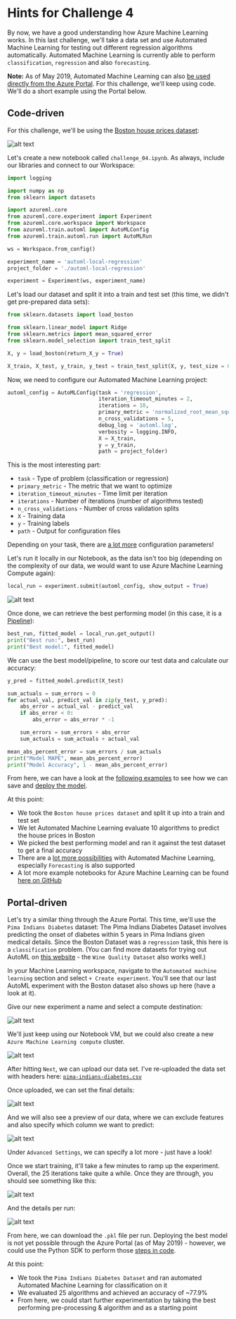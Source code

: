 # Hints for Challenge 4

By now, we have a good understanding how Azure Machine Learning works. In this last challenge, we'll take a data set and use Automated Machine Learning for testing out different regression algorithms automatically. Automated Machine Learning is currently able to perform `classification`, `regression` and also `forecasting`.

**Note:** As of May 2019, Automated Machine Learning can also [be used directly from the Azure Portal](https://docs.microsoft.com/en-us/azure/machine-learning/service/how-to-create-portal-experiments). For this challenge, we'll keep using code. We'll do a short example using the Portal below.

## Code-driven

For this challenge, we'll be using the [Boston house prices dataset](http://scikit-learn.org/stable/datasets/index.html#boston-dataset):

![alt text](../images/04-boston_house_pricing_dataset.png "Boston House Prices Dataset")

Let's create a new notebook called `challenge_04.ipynb`. As always, include our libraries and connect to our Workspace:

```python
import logging

import numpy as np
from sklearn import datasets

import azureml.core
from azureml.core.experiment import Experiment
from azureml.core.workspace import Workspace
from azureml.train.automl import AutoMLConfig
from azureml.train.automl.run import AutoMLRun

ws = Workspace.from_config()
```

```python
experiment_name = 'automl-local-regression'
project_folder = './automl-local-regression'

experiment = Experiment(ws, experiment_name)
```

Let's load our dataset and split it into a train and test set (this time, we didn't get pre-prepared data sets):

```python
from sklearn.datasets import load_boston

from sklearn.linear_model import Ridge
from sklearn.metrics import mean_squared_error
from sklearn.model_selection import train_test_split

X, y = load_boston(return_X_y = True)

X_train, X_test, y_train, y_test = train_test_split(X, y, test_size = 0.2, random_state = 0)
```

Now, we need to configure our Automated Machine Learning project:

```python
automl_config = AutoMLConfig(task = 'regression',
                             iteration_timeout_minutes = 2,
                             iterations = 10,
                             primary_metric = 'normalized_root_mean_squared_error',
                             n_cross_validations = 5,
                             debug_log = 'automl.log',
                             verbosity = logging.INFO,
                             X = X_train, 
                             y = y_train,
                             path = project_folder)
```

This is the most interesting part:

* `task` - Type of problem (classification or regression)
* `primary_metric` - The metric that we want to optimize
* `iteration_timeout_minutes` - Time limit per iteration
* `iterations` - Number of iterations (number of algorithms tested)
* `n_cross_validations` - Number of cross validation splits
* `X` - Training data
* `y` - Training labels
* `path` - Output for configuration files

Depending on your task, there are [a lot more](https://docs.microsoft.com/en-us/python/api/azureml-train-automl/azureml.train.automl.automlconfig(class)?view=azure-ml-py) configuration parameters!

Let's run it locally in our Notebook, as the data isn't too big (depending on the complexity of our data, we would want to use Azure Machine Learning Compute again):

```python
local_run = experiment.submit(automl_config, show_output = True)
```

![alt text](../images/04-train_iterations.png "Train iterations")

Once done, we can retrieve the best performing model (in this case, it is a [Pipeline](https://docs.microsoft.com/en-us/azure/machine-learning/service/concept-ml-pipelines)):

```python
best_run, fitted_model = local_run.get_output()
print("Best run:", best_run)
print("Best model:", fitted_model)
```

We can use the best model/pipeline, to score our test data and calculate our accuracy:

```python
y_pred = fitted_model.predict(X_test)

sum_actuals = sum_errors = 0
for actual_val, predict_val in zip(y_test, y_pred):
    abs_error = actual_val - predict_val
    if abs_error < 0:
        abs_error = abs_error * -1

    sum_errors = sum_errors + abs_error
    sum_actuals = sum_actuals + actual_val

mean_abs_percent_error = sum_errors / sum_actuals
print("Model MAPE", mean_abs_percent_error)
print("Model Accuracy", 1 - mean_abs_percent_error)
```

From here, we can have a look at the [following examples](https://github.com/Azure/MachineLearningNotebooks/tree/master/how-to-use-azureml/automated-machine-learning) to see how we can save and [deploy the model](https://github.com/Azure/MachineLearningNotebooks/blob/master/how-to-use-azureml/automated-machine-learning/classification-with-deployment/auto-ml-classification-with-deployment.ipynb).

At this point:

* We took the `Boston house prices dataset` and split it up into a train and test set
* We let Automated Machine Learning evaluate 10 algorithms to predict the house prices in Boston
* We picked the best performing model and ran it against the test dataset to get a final accuracy
* There are a [lot more possibilities](https://docs.microsoft.com/en-us/azure/machine-learning/service/how-to-configure-auto-train) with Automated Machine Learning, especially `Forecasting` is also supported
* A lot more example notebooks for Azure Machine Learning can be found [here on GitHub](https://github.com/Azure/MachineLearningNotebooks)

## Portal-driven

Let's try a similar thing through the Azure Portal. This time, we'll use the `Pima Indians Diabetes` dataset: The Pima Indians Diabetes Dataset involves predicting the onset of diabetes within 5 years in Pima Indians given medical details. Since the Boston Dataset was a `regression` task, this here is a `classification` problem. (You can find more datasets for trying out AutoML on [this website](https://machinelearningmastery.com/standard-machine-learning-datasets/) - the `Wine Quality Dataset` also works well.)

In your Machine Learning workspace, navigate to the `Automated machine learning` section and select `+ Create experiment`. You'll see that our last AutoML experiment with the Boston dataset also shows up here (have a look at it).

Give our new experiment a name and select a compute destination:

![alt text](../images/04-automl_portal.png "Train iterations")

We'll just keep using our Notebook VM, but we could also create a new `Azure Machine Learning compute` cluster.

![alt text](../images/04-automl_portal_name.png "Name our experiment")

After hitting `Next`, we can upload our data set. I've re-uploaded the data set with headers here: [`pima-indians-diabetes.csv`](../data/pima-indians-diabetes.csv)
 
Once uploaded, we can set the final details:

![alt text](../images/04-automl_portal_create.png "Specify the storage details")

And we will also see a preview of our data, where we can exclude features and also specify which column we want to predict:

![alt text](../images/04-automl_data_preview.png "Specify the data set details")

Under `Advanced Settings`, we can specify a lot more - just have a look!

Once we start training, it'll take a few minutes to ramp up the experiment. Overall, the 25 iterations take quite a while. Once they are through, you should see something like this:

![alt text](../images/04-automl_final_results.png "Final results")

And the details per run:

![alt text](../images/04-automl_final_results_ind.png "Final results per run")

From here, we can download the `.pkl` file per run. Deploying the best model is not yet possible through the Azure Portal (as of May 2019) - however, we could use the Python SDK to perform those [steps in code](https://github.com/Azure/MachineLearningNotebooks/blob/master/how-to-use-azureml/automated-machine-learning/classification-with-deployment/auto-ml-classification-with-deployment.ipynb).

At this point:

* We took the `Pima Indians Diabetes Dataset` and ran automated Automated Machine Learning for classification on it
* We evaluated 25 algorithms and achieved an accuracy of ~77.9%
* From here, we could start further experimentation by taking the best performing pre-processing & algorithm and as a starting point
